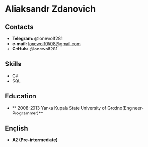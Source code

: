 # Aliaksandr Zdanovich

## Contacts
* **Telegram:** @lonewolf281
* **e-mail:** lonewolf0508@gmail.com
* **GitHub:** @lonewolf281

## Skills
* C#
* SQL 
## Education
* ** 2008-2013 Yanka Kupala State University of Grodno(Engineer-Programmer)**

## English
* **A2 (Pre-intermediate)**